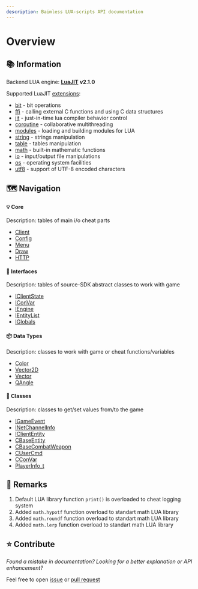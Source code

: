 ```yaml
---
description: Baimless LUA-scripts API documentation
---
```


# Overview

## 📚 Information

Backend LUA engine: [**LuaJIT**](https://github.com/LuaJIT/LuaJIT) **v2.1.0**

Supported LuaJIT [extensions](https://luajit.org/extensions.html):

* [bit](https://bitop.luajit.org/api.html) - bit operations
* [ffi](https://luajit.org/ext_ffi_api.html) - calling external C functions and using C data structures
* [jit](https://luajit.org/ext_jit.html) - just-in-time lua compiler behavior control
* [coroutine](https://www.lua.org/manual/5.1/manual.html#5.2) - collaborative multithreading
* [modules](https://www.lua.org/manual/5.1/manual.html#5.3) - loading and building modules for LUA
* [string](https://www.lua.org/manual/5.1/manual.html#5.4) - strings manipulation
* [table](https://www.lua.org/manual/5.1/manual.html#5.5) - tables manipulation
* [math](https://www.lua.org/manual/5.1/manual.html#5.6) - built-in mathematic functions
* [io](https://www.lua.org/manual/5.1/manual.html#5.7) - input/output file manipulations
* [os](https://www.lua.org/manual/5.1/manual.html#5.8) - operating system facilities
* [utf8](https://github.com/rollraw/baimless-lua-api/blob/master) - support of UTF-8 encoded characters

## 🗺️ Navigation

#### 💡 Core

Description: tables of main i/o cheat parts

* [Client](https://github.com/rollraw/baimless-lua-api/blob/master/doc/core/client.md)
* [Config](https://github.com/rollraw/baimless-lua-api/blob/master/doc/core/config.md)
* [Menu](https://github.com/rollraw/baimless-lua-api/blob/master/doc/core/menu.md)
* [Draw](https://github.com/rollraw/baimless-lua-api/blob/master/doc/core/draw.md)
* [HTTP](https://github.com/rollraw/baimless-lua-api/blob/master/doc/core/http.md)

#### 📢 Interfaces

Description: tables of source-SDK abstract classes to work with game

* [IClientState](https://github.com/rollraw/baimless-lua-api/blob/master/doc/interfaces/iclientstate.md)
* [IConVar](https://github.com/rollraw/baimless-lua-api/blob/master/doc/interfaces/iconvar.md)
* [IEngine](https://github.com/rollraw/baimless-lua-api/blob/master/doc/interfaces/iengine.md)
* [IEntityList](https://github.com/rollraw/baimless-lua-api/blob/master/doc/interfaces/ientitylist.md)
* [IGlobals](https://github.com/rollraw/baimless-lua-api/blob/master/doc/interfaces/iglobals.md)

#### 📦 Data Types

Description: classes to work with game or cheat functions/variables

* [Color](https://github.com/rollraw/baimless-lua-api/blob/master/doc/datatypes/color.md)
* [Vector2D](https://github.com/rollraw/baimless-lua-api/blob/master/doc/datatypes/vector2d.md)
* [Vector](https://github.com/rollraw/baimless-lua-api/blob/master/doc/datatypes/vector.md)
* [QAngle](https://github.com/rollraw/baimless-lua-api/blob/master/doc/datatypes/qangle.md)

#### 🔗 Classes

Description: classes to get/set values from/to the game

* [IGameEvent](https://github.com/rollraw/baimless-lua-api/blob/master/doc/classes/igameevent.md)
* [INetChannelInfo](https://github.com/rollraw/baimless-lua-api/blob/master/doc/classes/inetchannelinfo.md)
* [IClientEntity](https://github.com/rollraw/baimless-lua-api/blob/master/doc/classes/icliententity.md)
* [CBaseEntity](https://github.com/rollraw/baimless-lua-api/blob/master/doc/classes/cbaseentity.md)
* [CBaseCombatWeapon](https://github.com/rollraw/baimless-lua-api/blob/master/doc/classes/cbasecombatweapon.md)
* [CUserCmd](https://github.com/rollraw/baimless-lua-api/blob/master/doc/classes/cusercmd.md)
* [CConVar](https://github.com/rollraw/baimless-lua-api/blob/master/doc/classes/cconvar.md)
* [PlayerInfo\_t](https://github.com/rollraw/baimless-lua-api/blob/master/doc/classes/playerinfo_t.md)

## 🧬 Remarks

1. Default LUA library function `print()` is overloaded to cheat logging system
2. Added `math.hypotf` function overload to standart math LUA library
3. Added `math.roundf` function overload to standart math LUA library
4. Added `math.lerp` function overload to standart math LUA library

## ⭐ Contribute

_Found a mistake in documentation? Looking for a better explanation or API enhancement?_

Feel free to open [issue](https://github.com/rollraw/baimless-lua-api/issues) or [pull request](https://github.com/rollraw/baimless-lua-api/pulls)

